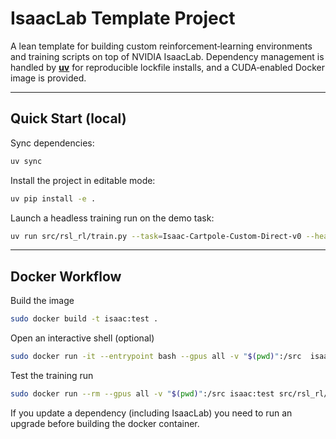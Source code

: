 # IsaacLab Template Project

A lean template for building custom reinforcement‑learning environments and training scripts on top of NVIDIA IsaacLab. Dependency management is handled by **[uv](https://github.com/astral-sh/uv)** for reproducible lockfile installs, and a CUDA‑enabled Docker image is provided.

---

## Quick Start (local)

Sync dependencies:

```bash
uv sync
```

Install the project in editable mode:

```bash
uv pip install -e .
```

Launch a headless training run on the demo task:

```bash
uv run src/rsl_rl/train.py --task=Isaac-Cartpole-Custom-Direct-v0 --headless
```

---

## Docker Workflow

Build the image

```bash
sudo docker build -t isaac:test .
```

Open an interactive shell (optional)

```bash
sudo docker run -it --entrypoint bash --gpus all -v "$(pwd)":/src  isaac:test
```

Test the training run

```bash
sudo docker run --rm --gpus all -v "$(pwd)":/src isaac:test src/rsl_rl/train.py --task=Isaac-Cartpole-Custom-Direct-v0 --headless
```

If you update a dependency (including IsaacLab) you need to run an upgrade before building the docker container.

```bash
uv lock --upgrade
sudo docker build -t isaac:test .
```


---

## Project Layout

```
.
├── Dockerfile               # GPU-enabled Isaac container
├── entrypoint.sh            # Container entry script
├── IsaacLab/                # Upstream IsaacLab source (submodule)
│   └── ...
├── pyproject.toml           # PEP 621 project metadata
├── src/
│   ├── custom_tasks/        # Your custom RL environments & task configs
│   ├── rlc.egg-info/
│   └── rsl_rl/              # RSL‑RL trainer
```
